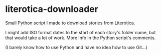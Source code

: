 # literotica-downloader
Small Python script I made to download stories from Literotica.

I might add ISO format dates to the start of each story's folder name, but that would take a lot of work. More info in the Python script's comments.

(I barely know how to use Python and have no idea how to use Git...)
